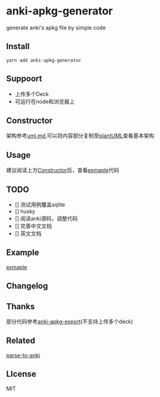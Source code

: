 # anki-apkg-generator
generate anki's apkg file by simple code

## Install
`yarn add anki-apkg-generator`

## Suppoort
- 上传多个Deck
- 可运行在node和浏览器上
## Constructor
架构参考[uml.md](./uml.md),可以将内容部分复制至[plantUML](https://www.plantuml.com/plantuml/uml/SyfFKj2rKt3CoKnELR1Io4ZDoSa70000)查看基本架构
## Usage
建议阅读上方[Constructor](#constructor)后，查看[exmaple](./example/example.ts)代码

## TODO
- [] 测试用例覆盖sqlite
- [] husky
- [] 阅读anki源码，调整代码
- [] 完善中文文档
- [] 英文文档

## Example
[exmaple](./example/example.ts)

## Changelog
## Thanks
部分代码参考[anki-apkg-export](https://github.com/ewnd9/anki-apkg-export.git)(不支持上传多个deck)

## Related
[parse-to-anki](https://github.com/babycannotsay/parse-to-anki.git)
## LIcense

MIT

